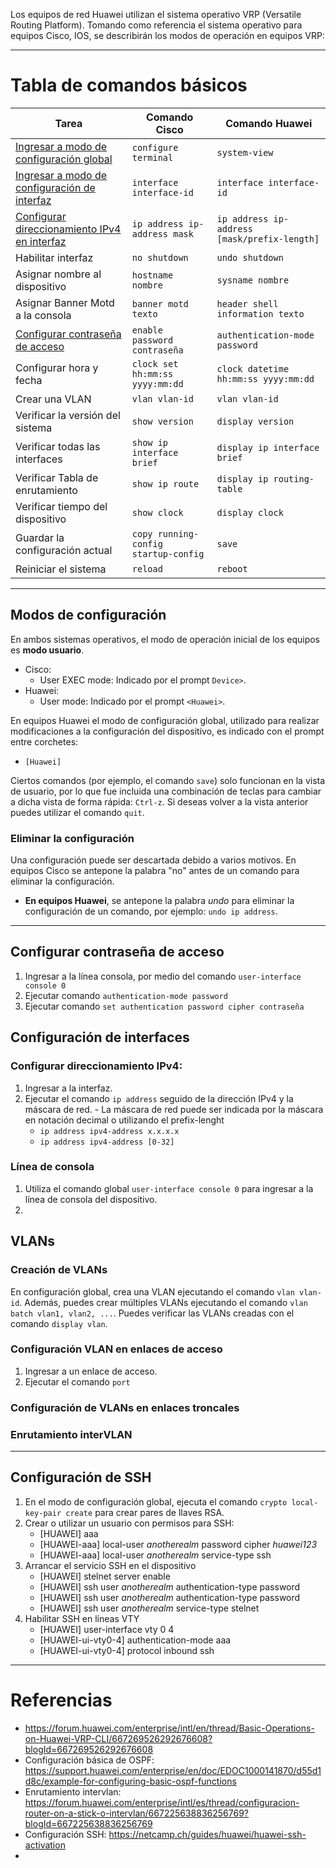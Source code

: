 Los equipos de red Huawei utilizan el sistema operativo VRP (Versatile Routing Platform).
Tomando como referencia el sistema operativo para equipos Cisco, IOS, se describirán los modos de operación en equipos VRP:

---
# Tabla de comandos básicos

| Tarea   | Comando Cisco | Comando Huawei      |
|----------|------|------------|
| [Ingresar a modo de configuración global](#modos-de-configuración)     | `configure terminal`   | `system-view`     |
| [Ingresar a modo de configuración de interfaz](#modos-de-configuración)    | `interface interface-id`  | `interface interface-id`  |
| [Configurar direccionamiento IPv4 en interfaz](#configurar-direccionamiento-ipv4)   | `ip address ip-address mask`   | `ip address ip-address [mask/prefix-length]`   |
| Habilitar interfaz | `no shutdown` | `undo shutdown`  |
| Asignar nombre al dispositivo | `hostname nombre` | `sysname nombre` |
| Asignar Banner Motd a la consola | `banner motd texto` | `header shell information texto`  |
| [Configurar contraseña de acceso](#configurar-contraseña-de-acceso) | `enable password contraseña` | `authentication-mode password`|
| Configurar hora y fecha | `clock set hh:mm:ss yyyy:mm:dd` | `clock datetime hh:mm:ss yyyy:mm:dd` |
| Crear una VLAN | `vlan vlan-id` | `vlan vlan-id` |
| Verificar la versión del sistema | `show version` | `display version`  |
| Verificar todas las interfaces | `show ip interface brief`  | `display ip interface brief`   |
| Verificar Tabla de enrutamiento | `show ip route` | `display ip routing-table`   |
| Verificar tiempo del dispositivo | `show clock` | `display clock`  |
| Guardar la configuración actual | `copy running-config startup-config` | `save`  |
| Reiniciar el sistema | `reload` | `reboot`  |

---
## Modos de configuración

En ambos sistemas operativos, el modo de operación inicial de los equipos es **modo usuario**.
  - Cisco:
    - User EXEC mode: Indicado por el prompt `Device>`.
  - Huawei:
    - User mode: Indicado por el prompt `<Huawei>`.

En equipos Huawei el modo de configuración global, utilizado para realizar modificaciones a la configuración del dispositivo, es indicado con el prompt entre corchetes:
- `[Huawei]`

Ciertos comandos (por ejemplo, el comando `save`) solo funcionan en la vista de usuario, por lo que fue incluida una combinación de teclas para cambiar a dicha vista de forma rápida: `Ctrl-z`.
Si deseas volver a la vista anterior puedes utilizar el comando `quit`.

### Eliminar la configuración
Una configuración puede ser descartada debido a varios motivos. En equipos Cisco se antepone la palabra "no" antes de un comando para eliminar la configuración.
- **En equipos Huawei**, se antepone la palabra *undo* para eliminar la configuración de un comando, por ejemplo: `undo ip address`.

---
## Configurar contraseña de acceso
1. Ingresar a la línea consola, por medio del comando `user-interface console 0`
2. Ejecutar comando `authentication-mode password`
3. Ejecutar comando `set authentication password cipher contraseña`


## Configuración de interfaces

### Configurar direccionamiento IPv4:
  1. Ingresar a la interfaz.
  2. Ejecutar el comando `ip address` seguido de la dirección IPv4 y la máscara de red.
    - La máscara de red puede ser indicada por la máscara en notación decimal o utilizando el prefix-lenght
      - `ip address ipv4-address x.x.x.x`
      - `ip address ipv4-address [0-32]`

### Línea de consola
1. Utiliza el comando global `user-interface console 0` para ingresar a la línea de consola del dispositivo.
2. 
    
## VLANs

### Creación de VLANs
En configuración global, crea una VLAN ejecutando el comando `vlan vlan-id`. Además, puedes crear múltiples VLANs ejecutando el comando `vlan batch vlan1, vlan2, ...`.
Puedes verificar las VLANs creadas con el comando `display vlan`.

### Configuración VLAN en enlaces de acceso
1. Ingresar a un enlace de acceso.
2. Ejecutar el comando `port `

### Configuración de VLANs en enlaces troncales

### Enrutamiento interVLAN


---
## Configuración de SSH

1. En el modo de configuración global, ejecuta el comando `crypto local-key-pair create` para crear pares de llaves RSA.
2. Crear o utilizar un usuario con permisos para SSH:
   - [HUAWEI] aaa
   - [HUAWEI-aaa] local-user *anotherealm* password cipher *huawei123*
   - [HUAWEI-aaa] local-user *anotherealm* service-type ssh
3. Arrancar el servicio SSH en el dispositivo
   - [HUAWEI] stelnet server enable
   - [HUAWEI] ssh user *anotherealm* authentication-type password
   - [HUAWEI] ssh user *anotherealm* authentication-type password
   - [HUAWEI] ssh user *anotherealm* service-type stelnet
4. Habilitar SSH en líneas VTY
   - [HUAWEI] user-interface vty 0 4
   - [HUAWEI-ui-vty0-4] authentication-mode aaa
   - [HUAWEI-ui-vty0-4] protocol inbound ssh

---
# Referencias
- https://forum.huawei.com/enterprise/intl/en/thread/Basic-Operations-on-Huawei-VRP-CLI/667269526292676608?blogId=667269526292676608
- Configuración básica de OSPF: https://support.huawei.com/enterprise/en/doc/EDOC1000141870/d55d1d8c/example-for-configuring-basic-ospf-functions
- Enrutamiento intervlan: https://forum.huawei.com/enterprise/intl/es/thread/configuracion-router-on-a-stick-o-intervlan/667225638836256769?blogId=667225638836256769
- Configuración SSH: https://netcamp.ch/guides/huawei/huawei-ssh-activation
- 
